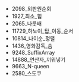 - 2098_외판원순회
- 1927_최소_힙
- 2065_나룻배
- 11729_하노이_탑_이동_순서
- 10814_나이순_정렬
- 1436_영화감독_숌
- 9248_SuffixArray
- 14888_연산자_끼워넣기
- 9663_N-queen
- 2580_스도쿠